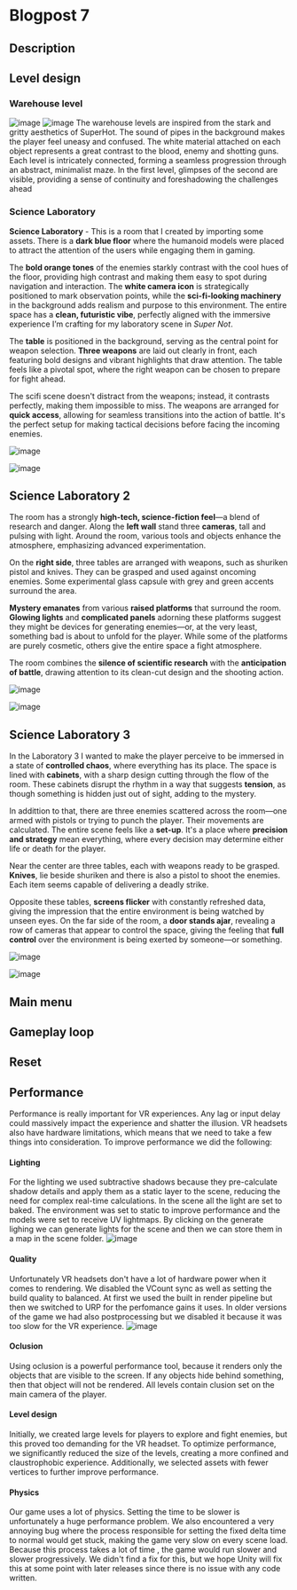 # Blogpost 7 #
## Description ##
## Level design ##
### Warehouse level ###
![image](https://github.com/user-attachments/assets/eb008d05-9377-4cf8-970b-7551c45668b8)
![image](https://github.com/user-attachments/assets/f704cafa-e326-4e3b-b65e-8be262b9c7d8)
The warehouse levels are inspired from the stark and gritty aesthetics of SuperHot. The sound of pipes in the background makes the player feel uneasy and confused.
The white material attached on each object represents a great contrast to the blood, enemy and shotting guns. Each level is intricately connected, forming a seamless progression through an abstract, minimalist maze. In the first level, glimpses of the second are visible, providing a sense of continuity and foreshadowing the challenges ahead 
### Science Laboratory ###

**Science Laboratory** - This is a room that I created by importing some assets. There is a **dark blue floor** where the humanoid models were placed to attract the attention of the users while engaging them in gaming. 

The **bold orange tones** of the enemies starkly contrast with the cool hues of the floor, providing high contrast and making them easy to spot during navigation and interaction. The **white camera icon** is strategically positioned to mark observation points, while the **sci-fi-looking machinery** in the background adds realism and purpose to this environment. The entire space has a **clean, futuristic vibe**, perfectly aligned with the immersive experience I’m crafting for my laboratory scene in *Super Not*.

The **table** is positioned in the background, serving as the central point for weapon selection. **Three weapons** are laid out clearly in front, each featuring bold designs and vibrant highlights that draw attention. The table feels like a pivotal spot, where the right weapon can be chosen to prepare for fight ahead. 

The scifi scene doesn't distract from the weapons; instead, it contrasts perfectly, making them impossible to miss. The weapons are arranged for **quick access**, allowing for seamless transitions into the action of battle. It's the perfect setup for making tactical decisions before facing the incoming enemies.

![image](https://github.com/user-attachments/assets/5ab56873-557c-4b22-9b67-02aca4e08949)

![image](https://github.com/user-attachments/assets/9c33b8c2-3054-4be7-9c44-1d52940891c3)


## Science Laboratory 2

The room has a strongly **high-tech, science-fiction feel**—a blend of research and danger. Along the **left wall** stand three **cameras**, tall and pulsing with light. Around the room, various tools and objects enhance the atmosphere, emphasizing advanced experimentation.

On the **right side**, three tables are arranged with weapons, such as shuriken pistol and knives. They can be grasped and used against oncoming enemies. Some experimental glass capsule with grey and green accents surround the area. 

**Mystery emanates** from various **raised platforms** that surround the room. **Glowing lights** and **complicated panels** adorning these platforms suggest they might be devices for generating enemies—or, at the very least, something bad is about to unfold for the player. While some of the platforms are purely cosmetic, others give the entire space a fight atmosphere.

The room combines the **silence of scientific research** with the **anticipation of battle**, drawing attention to its clean-cut design and the shooting action.

![image](https://github.com/user-attachments/assets/181a8127-7c21-4f35-b129-0502b5b050c5)

![image](https://github.com/user-attachments/assets/85031a29-02a1-4ea9-9d3c-aa26ca721b92)


## Science Laboratory 3

In the Laboratory 3 I wanted to make the player perceive to be immersed in a state of **controlled chaos**, where everything has its place. The space is lined with **cabinets**, with a sharp design cutting through the flow of the room. These cabinets disrupt the rhythm in a way that suggests **tension**, as though something is hidden just out of sight, adding to the mystery.

In addittion to that, there are three enemies scattered across the room—one armed with pistols or trying to punch the player. Their movements are calculated. The entire scene feels like a **set-up**. It's a place where **precision and strategy** mean everything, where every decision may determine either life or death for the player.

Near the center are three tables, each with weapons ready to be grasped. **Knives**, lie beside shuriken and there is also a pistol to shoot the enemies. Each item seems capable of delivering a deadly strike.

Opposite these tables, **screens flicker** with constantly refreshed data, giving the impression that the entire environment is being watched by unseen eyes. On the far side of the room, a **door stands ajar**, revealing a row of cameras that appear to control the space, giving the feeling that **full control** over the environment is being exerted by someone—or something.

![image](https://github.com/user-attachments/assets/e0719583-892f-4d5d-b643-dffb29ddca7a)

![image](https://github.com/user-attachments/assets/e7f04f24-bfa6-4428-b5d7-c22635d07e4b)


## Main menu ##
## Gameplay loop ##
## Reset ##
## Performance ##
Performance is really important for VR experiences. Any lag or input delay could massively impact the experience and shatter the illusion. VR headsets also have hardware limitations, which means that we need to take a few things into consideration. To improve performance we did the following:
#### Lighting ####
For the lighting we used subtractive shadows because they pre-calculate shadow details and apply them as a static layer to the scene, reducing the need for complex real-time calculations. In the scene all the light are set to baked. The environment was set to static to improve performance and the models were set to receive UV lightmaps. By clicking on the generate lighing we can generate lights for the scene and then we can store them in a map in the scene folder.
![image](https://github.com/user-attachments/assets/62357399-49e4-4e2c-abc6-9fa639f92690)
#### Quality ####
Unfortunately VR headsets don't have a lot of hardware power when it comes to rendering. We disabled the VCount sync as well as setting the build quality to balanced. At first we used the built in render pipeline but then we switched to URP for the perfomance gains it uses. In older versions of the game we had also postprocessing but we disabled it because it was too slow for the VR experience. 
![image](https://github.com/user-attachments/assets/06269a40-50fe-4705-be06-eff6333efb62)
#### Oclusion ####
Using oclusion is a powerful performance tool, because it renders only the objects that are visible to the screen. If any objects hide behind something, then that object will not be rendered. All levels contain clusion set on the main camera of the player.
#### Level design ####
Initially, we created large levels for players to explore and fight enemies, but this proved too demanding for the VR headset. To optimize performance, we significantly reduced the size of the levels, creating a more confined and claustrophobic experience. Additionally, we selected assets with fewer vertices to further improve performance.
#### Physics ####
Our game uses a lot of physics. Setting the time to be slower is unfortunately a huge performance problem. We also encountered a very annoying bug where the process responsible for setting the fixed delta time to normal would get stuck, making the game very slow on every scene load. Because this process takes a lot of time , the game would run slower and slower progressively. We didn't find a fix for this, but we hope Unity will fix this at some point with later releases since there is no issue with any code written.





